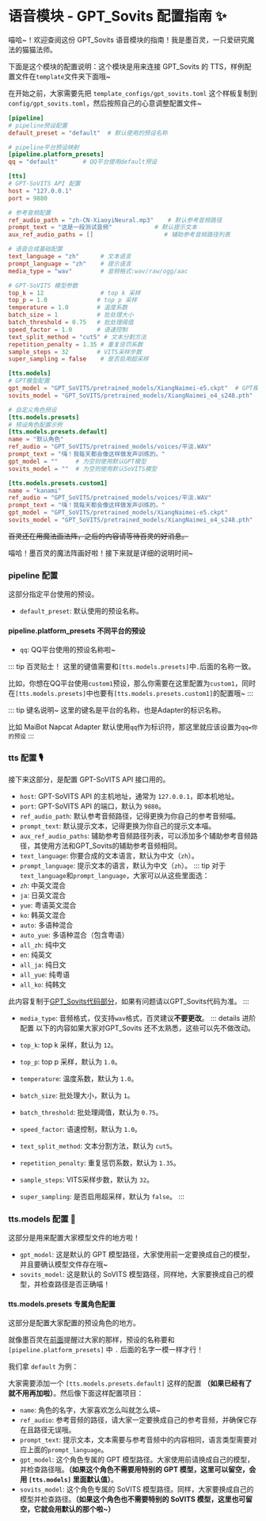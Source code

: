 # 语音模块 - GPT_Sovits 配置指南 ✨

喵哈~！欢迎查阅这份 GPT_Sovits 语音模块的指南！我是墨百灵，一只爱研究魔法的猫猫法师。

下面是这个模块的配置说明：这个模块是用来连接 GPT_Sovits 的 TTS，样例配置文件在`template`文件夹下面哦~

在开始之前，大家需要先把 `template_configs/gpt_sovits.toml` 这个样板复制到 `config/gpt_sovits.toml`，然后按照自己的心意调整配置文件~

```toml
[pipeline]
# pipeline预设配置
default_preset = "default"  # 默认使用的预设名称

# pipeline平台预设映射
[pipeline.platform_presets]
qq = "default"       # QQ平台使用default预设

[tts]
# GPT-SoVITS API 配置
host = "127.0.0.1"
port = 9880

# 参考音频配置
ref_audio_path = "zh-CN-XiaoyiNeural.mp3"    # 默认参考音频路径
prompt_text = "这是一段测试音频"            # 默认提示文本
aux_ref_audio_paths = []                    # 辅助参考音频路径列表

# 语音合成基础配置
text_language = "zh"      # 文本语言
prompt_language = "zh"    # 提示语言
media_type = "wav"        # 音频格式:wav/raw/ogg/aac

# GPT-SoVITS 模型参数
top_k = 12                # top k 采样
top_p = 1.0              # top p 采样
temperature = 1.0        # 温度系数
batch_size = 1           # 批处理大小
batch_threshold = 0.75   # 批处理阈值
speed_factor = 1.0       # 语速控制
text_split_method = "cut5" # 文本分割方法
repetition_penalty = 1.35 # 重复惩罚系数
sample_steps = 32        # VITS采样步数
super_sampling = false    # 是否启用超采样

[tts.models]
# GPT模型配置
gpt_model = "GPT_SoVITS/pretrained_models/XiangNaimei-e5.ckpt"  # GPT模型路径
sovits_model = "GPT_SoVITS/pretrained_models/XiangNaimei_e4_s248.pth"  # SoVITS模型路径

# 自定义角色预设
[tts.models.presets]
# 预设角色配置示例
[tts.models.presets.default]
name = "默认角色"
ref_audio = "GPT_SoVITS/pretrained_models/voices/平淡.WAV"
prompt_text = "嗨！我每天都会像这样做发声训练的。"
gpt_model = ""     # 为空则使用默认GPT模型
sovits_model = ""  # 为空则使用默认SoVITS模型

[tts.models.presets.custom1]
name = "kanami"
ref_audio = "GPT_SoVITS/pretrained_models/voices/平淡.WAV"
prompt_text = "嗨！我每天都会像这样做发声训练的。"
gpt_model = "GPT_SoVITS/pretrained_models/XiangNaimei-e5.ckpt"
sovits_model = "GPT_SoVITS/pretrained_models/XiangNaimei_e4_s248.pth"
```

<del>百灵还在用魔法画法阵，之后的内容请等待百灵的好消息。</del>

喵哈！墨百灵的魔法阵画好啦！接下来就是详细的说明时间~

### pipeline 配置

这部分指定平台使用的预设。

- `default_preset`: 默认使用的预设名称。
#### pipeline.platform_presets 不同平台的预设
- `qq`: QQ平台使用的预设名称啦~

::: tip 百灵贴士！
这里的键值需要和`[tts.models.presets]`中`.`后面的名称一致。

比如，你想在QQ平台使用`custom1`预设，那么你需要在这里配置为`custom1`，同时在`[tts.models.presets]`中也要有`[tts.models.presets.custom1]`的配置哦~
:::

::: tip 键名说明~
这里的键名是平台的名称，也是Adapter的标识名称。

比如 MaiBot Napcat Adapter 默认使用`qq`作为标识符，那这里就应该设置为`qq=你的预设`
:::

### tts 配置 🎙️
接下来这部分，是配置 GPT-SoVITS API 接口用的。

- `host`: GPT-SoVITS API 的主机地址，通常为 `127.0.0.1`，即本机地址。
- `port`: GPT-SoVITS API 的端口，默认为 `9880`。
- `ref_audio_path`: 默认参考音频路径，记得更换为你自己的参考音频喵。
- `prompt_text`: 默认提示文本，记得更换为你自己的提示文本喵。
- `aux_ref_audio_paths`: 辅助参考音频路径列表，可以添加多个辅助参考音频路径，其使用方法和GPT_Sovits的辅助参考音频相同。
- `text_language`: 你要合成的文本语言，默认为中文（`zh`）。
- `prompt_language`: 提示文本的语言，默认为中文（`zh`）。
::: tip
对于`text_language`和`prompt_language`，大家可以从这些里面选：
- `zh`: 中英文混合
- `ja`: 日英文混合
- `yue`: 粤语英文混合
- `ko`: 韩英文混合
- `auto`: 多语种混合
- `auto_yue`: 多语种混合（包含粤语）
- `all_zh`: 纯中文
- `en`: 纯英文
- `all_ja`: 纯日文
- `all_yue`: 纯粤语
- `all_ko`: 纯韩文

此内容复制于[GPT_Sovits代码部分](https://github.com/RVC-Boss/GPT-SoVITS/blob/main/GPT_SoVITS/inference_webui.py#L153)，如果有问题请以GPT_Sovits代码为准。
:::

- `media_type`: 音频格式，仅支持`wav`格式，百灵建议**不要更改**。
::: details 进阶配置
以下的内容如果大家对GPT_Sovits 还不太熟悉，这些可以先不做改动。

- `top_k`: top k 采样，默认为 `12`。
- `top_p`: top p 采样，默认为 `1.0`。
- `temperature`: 温度系数，默认为 `1.0`。
- `batch_size`: 批处理大小，默认为 `1`。
- `batch_threshold`: 批处理阈值，默认为 `0.75`。
- `speed_factor`: 语速控制，默认为 `1.0`。
- `text_split_method`: 文本分割方法，默认为 `cut5`。
- `repetition_penalty`: 重复惩罚系数，默认为 `1.35`。
- `sample_steps`: VITS采样步数，默认为 `32`。
- `super_sampling`: 是否启用超采样，默认为 `false`。
:::
### tts.models 配置 📂

这部分是用来配置大家模型文件的地方啦！

- `gpt_model`: 这是默认的 GPT 模型路径，大家使用前一定要换成自己的模型，并且要确认模型文件存在哦~
- `sovits_model`: 这是默认的 SoVITS 模型路径，同样地，大家要换成自己的模型，并检查路径是否正确喵！

#### tts.models.presets 专属角色配置
这部分是配置大家配置的预设角色的地方。

就像墨百灵在[前面](#pipeline-配置)提醒过大家的那样，预设的名称要和 `[pipeline.platform_presets]` 中 `.` 后面的名字一模一样才行！

我们拿 `default` 为例：

大家需要添加一个 `[tts.models.presets.default]` 这样的配置 **（如果已经有了就不用再加啦）**。然后像下面这样配置项目：

- `name`: 角色的名字，大家喜欢怎么叫就怎么填~
- `ref_audio`: 参考音频的路径，请大家一定要换成自己的参考音频，并确保它存在且路径无误哦。
- `prompt_text`: 提示文本，文本需要与参考音频中的内容相同，语言类型需要对应上面的`prompt_language`。
- `gpt_model`: 这个角色专属的 GPT 模型路径。大家使用前请换成自己的模型，并检查路径哦。**（如果这个角色不需要用特别的 GPT 模型，这里可以留空，会用 `[tts.models]` 里面默认值）**。
- `sovits_model`: 这个角色专属的 SoVITS 模型路径。同样，大家要换成自己的模型并检查路径。**（如果这个角色也不需要特别的 SoVITS 模型，这里也可留空，它就会用默认的那个啦~）**


